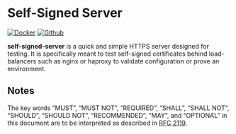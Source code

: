 # Self-Signed Server

[![Docker](https://badgen.net/badge/jnovack/self-signed-server/blue?icon=docker)](https://hub.docker.com/r/jnovack/self-signed-server)
[![Github](https://badgen.net/badge/jnovack/self-signed-server/purple?icon=github)](https://github.com/jnovack/self-signed-server)

**self-signed-server** is a quick and simple HTTPS server designed for testing.
It is specifically meant to test self-signed certificates behind load-balancers
such as nginx or haproxy to validate configuration or prove an environment.

## Notes

The key words “MUST”, “MUST NOT”, “REQUIRED”, “SHALL”, “SHALL NOT”, “SHOULD”,
“SHOULD NOT”, “RECOMMENDED”, “MAY”, and “OPTIONAL” in this document are to be
interpreted as described in [RFC 2119](http://tools.ietf.org/html/rfc2119).
